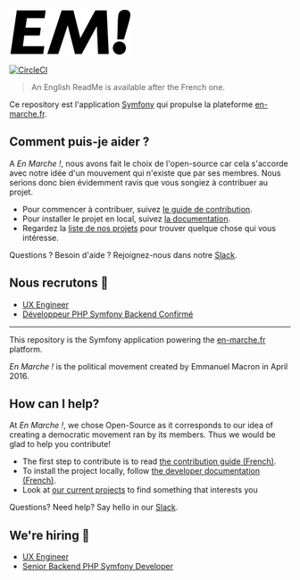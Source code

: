 ![En Marche !, le mouvement d'Emmanuel Macron](https://github.com/EnMarche/en-marche.fr/blob/master/web/logo/em-logo.svg)

[![CircleCI](https://circleci.com/gh/EnMarche/en-marche.fr/tree/master.svg?style=svg)](https://circleci.com/gh/EnMarche/en-marche.fr/tree/master)

> An English ReadMe is available after the French one.

Ce repository est l'application [Symfony](http://symfony.com) qui propulse la plateforme [en-marche.fr](https://en-marche.fr).

## Comment puis-je aider ?

A *En Marche !*, nous avons fait le choix de l'open-source car cela s'accorde avec notre idée d'un mouvement qui
n'existe que par ses membres. Nous serions donc bien évidemment ravis que vous songiez à contribuer au projet.

* Pour commencer à contribuer, suivez [le guide de contribution](CONTRIBUTING.md).
* Pour installer le projet en local, suivez
[la documentation](docs).
* Regardez la [liste de nos projets](https://github.com/EnMarche/en-marche.fr/issues) pour trouver quelque chose qui vous intéresse.

Questions ? Besoin d'aide ? Rejoignez-nous dans notre [Slack](https://publicslack.com/slacks/en-marche-dev/invites/new).

## Nous recrutons 💼
* [UX Engineer](https://bit.ly/em-ux-engineer)
* [Développeur PHP Symfony Backend Confirmé](https://drive.google.com/file/d/0B6U1BXjEEhI2TkFqNXFtRHBldGs/view)


------------------------------------

This repository is the Symfony application powering the [en-marche.fr](https://en-marche.fr) platform.

*En Marche !* is the political movement created by Emmanuel Macron in April 2016.

## How can I help?

At *En Marche !*, we chose Open-Source as it corresponds to our idea of creating a democratic movement ran by its
members. Thus we would be glad to help you contribute!

* The first step to contribute is to read
[the contribution guide (French)](https://github.com/EnMarche/en-marche.fr/blob/master/CONTRIBUTING.md).
* To install the project locally, follow [the developer documentation (French)](docs).
* Look at [our current projects](https://github.com/EnMarche/en-marche.fr/issues) to find something that interests you

Questions? Need help? Say hello in our [Slack](https://publicslack.com/slacks/en-marche-dev/invites/new).

## We're hiring 💼
* [UX Engineer](https://bit.ly/em-ux-engineer)
* [Senior Backend PHP Symfony Developer](https://drive.google.com/file/d/0B6U1BXjEEhI2TkFqNXFtRHBldGs/view)
